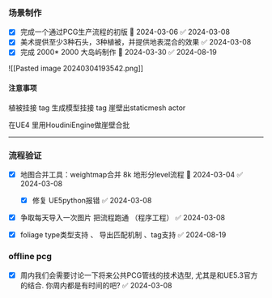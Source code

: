 
### 场景制作
- [x] 完成一个通过PCG生产流程的初版 📅 2024-03-06 ✅ 2024-03-08
- [x] 美术提供至少3种石头，3种植被，并提供地表混合的效果 ✅ 2024-03-08
- [x] 完成 2000* 2000 大岛屿制作 📅 2024-03-30 ✅ 2024-08-19

![[Pasted image 20240304193542.png]]

#### 注意事项
植被挂接 tag
生成模型挂接 tag
崖壁出staticmesh actor 

在UE4 里用HoudiniEngine做崖壁合批

---

### 流程验证
- [x] 地图合并工具：weightmap合并 8k 地形分level流程 📅 2024-03-04 ✅ 2024-03-08
	- [x] 修复 UE5python报错 ✅ 2024-03-08
- [x] 争取每天导入一次图片 把流程跑通 （程序工程） ✅ 2024-03-08
- [x] foliage type类型支持 、 导出匹配机制 、tag支持 ✅ 2024-08-19


### offline pcg 
- [x] 周内我们会需要讨论一下将来公共PCG管线的技术选型, 尤其是和UE5.3官方的结合. 你周内都是有时间的吧? ✅ 2024-03-08